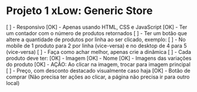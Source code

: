 <h1>Projeto 1 xLow: Generic Store</h1>

[  ] - Responsivo
[OK] - Apenas usando HTML, CSS e JavaScript
[OK] - Ter um contador com o número de produtos retornados
[  ] - Ter um botão que altere a quantidade de produtos por linha ao ser clicado, exemplo:
        [  ] - No mobile de 1 produto para 2 por linha (vice-versa) e no desktop de 4 para 5 (vice-versa)
        [  ] - Faça como achar melhor, apenas crie a dinâmica
[  ] - Cada produto deve ter:
        [OK] - Imagem
        [OK] - Nome
        [OK] - Imagens das variações do produto
        [OK] - AÇÃO: Ao clicar na imagem, trocar para imagem principal
        [  ] - Preço, com desconto destacado visualmente caso haja
        [OK] - Botão de comprar (Não precisa ter ações ao clicar, a página não precisa ir para outro local)